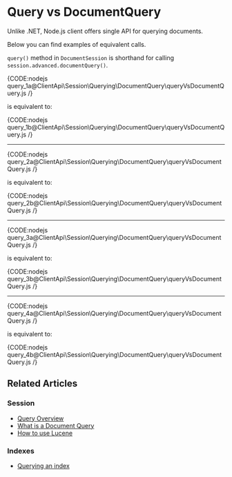 # Query vs DocumentQuery

Unlike .NET, Node.js client offers single API for querying documents. 

Below you can find examples of equivalent calls. 

`query()` method in `DocumentSession` is shorthand for calling `session.advanced.documentQuery()`.

{CODE:nodejs query_1a@ClientApi\Session\Querying\DocumentQuery\queryVsDocumentQuery.js /}

is equivalent to:

{CODE:nodejs query_1b@ClientApi\Session\Querying\DocumentQuery\queryVsDocumentQuery.js /}

<hr />

{CODE:nodejs query_2a@ClientApi\Session\Querying\DocumentQuery\queryVsDocumentQuery.js /}

is equivalent to:

{CODE:nodejs query_2b@ClientApi\Session\Querying\DocumentQuery\queryVsDocumentQuery.js /}

<hr />

{CODE:nodejs query_3a@ClientApi\Session\Querying\DocumentQuery\queryVsDocumentQuery.js /}

is equivalent to:

{CODE:nodejs query_3b@ClientApi\Session\Querying\DocumentQuery\queryVsDocumentQuery.js /}

<hr />

{CODE:nodejs query_4a@ClientApi\Session\Querying\DocumentQuery\queryVsDocumentQuery.js /}

is equivalent to:

{CODE:nodejs query_4b@ClientApi\Session\Querying\DocumentQuery\queryVsDocumentQuery.js /}


## Related Articles

### Session 

- [Query Overview](../../../../client-api/session/querying/how-to-query)
- [What is a Document Query](../../../../client-api/session/querying/document-query/what-is-document-query)
- [How to use Lucene](../../../../client-api/session/querying/document-query/how-to-use-lucene)

### Indexes

- [Querying an index](../../../../indexes/querying/query-index)